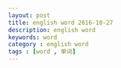 ```yaml
---
layout: post
title: english word 2016-10-27
description: english word
keywords: word
category : english word
tags : [word , 单词]
---
```

